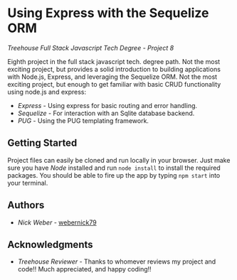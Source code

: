# Using Express with the Sequelize ORM

_Treehouse Full Stack Javascript Tech Degree - Project 8_

Eighth project in the full stack javascript tech. degree path. Not the most exciting project, but provides a solid introduction to building applications with Node.js, Express, and leveraging the Sequelize ORM. Not the most exciting project, but enough to get familiar with basic CRUD functionality using node.js and express:

- _Express_ - Using express for basic routing and error handling.
- _Sequelize_ - For interaction with an Sqlite database backend.
- _PUG_ - Using the PUG templating framework.

## Getting Started

Project files can easily be cloned and run locally in your browser. Just make sure you have _Node_ installed and run `node install` to install the required packages. You should be able to fire up the app by typing `npm start` into your terminal.

## Authors

- _Nick Weber_ - [webernick79](https://github.com/webernick79)

## Acknowledgments

- _Treehouse Reviewer_ - Thanks to whomever reviews my project and code!! Much appreciated, and happy coding!!
